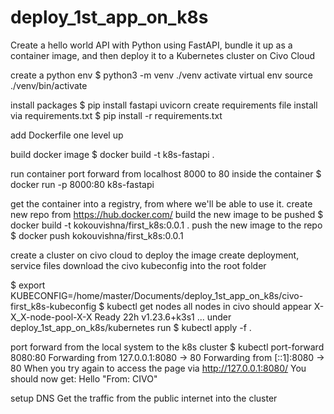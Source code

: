 # deploy_1st_app_on_k8s
Create a hello world API with Python using FastAPI, bundle it up as a container image, and then deploy it to a Kubernetes cluster on Civo Cloud

create a python env
$ python3 -m venv ./venv
activate virtual env
source ./venv/bin/activate

install packages
$ pip install fastapi uvicorn 
create requirements file
install via requirements.txt
$ pip install -r requirements.txt 

add Dockerfile one level up

build docker image
$ docker build -t k8s-fastapi .

run container
port forward from localhost 8000  to 80 inside the container
$ docker run -p 8000:80 k8s-fastapi

get the container into a registry, from where we'll be able to use it.
create new repo from https://hub.docker.com/
build the new image to be pushed
$ docker build -t kokouvishna/first_k8s:0.0.1 .
push the new image to the repo
$ docker push kokouvishna/first_k8s:0.0.1

create a cluster on civo cloud to deploy the image
create deployment, service files
download the civo kubeconfig into the root folder

$ export KUBECONFIG=/home/master/Documents/deploy_1st_app_on_k8s/civo-first_k8s-kubeconfig
$ kubectl get nodes
all nodes in civo should appear
X-X_X-node-pool-X-X   Ready    <none>   22h   v1.23.6+k3s1
...
under deploy_1st_app_on_k8s/kubernetes run
$ kubectl apply -f .

port forward from the local system to the k8s cluster
$ kubectl port-forward <pod-name> 8080:80
Forwarding from 127.0.0.1:8080 -> 80
Forwarding from [::1]:8080 -> 80
When you try again to access the page via http://127.0.0.1:8080/
You should now get: Hello "From: CIVO"

setup DNS
Get the traffic from the public internet into the cluster 